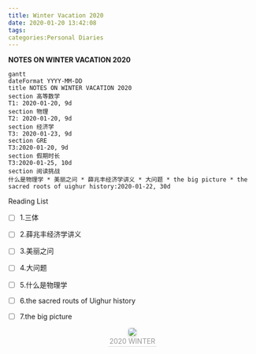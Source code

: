 ```yaml
---
title: Winter Vacation 2020
date: 2020-01-20 13:42:08
tags:
categories:Personal Diaries
---
```


**NOTES ON WINTER VACATION 2020** 

```mermaid
gantt
dateFormat YYYY-MM-DD
title NOTES ON WINTER VACATION 2020 
section 高等数学
T1: 2020-01-20, 9d
section 物理
T2: 2020-01-20, 9d
section 经济学
T3: 2020-01-23, 9d
section GRE
T3:2020-01-20, 9d
section 假期时长
T3:2020-01-25, 10d
section 阅读挑战
什么是物理学 * 美丽之问 * 薛兆丰经济学讲义 * 大问题 * the big picture * the sacred roots of uighur history:2020-01-22, 30d
```

Reading List

- [ ] 1.三体
- [ ] 2.薛兆丰经济学讲义
- [ ] 3.美丽之问
- [ ] 4.大问题
- [ ] 5.什么是物理学
- [ ] 6.the sacred routs of Uighur history
- [ ] 7.the big picture 



<center>
<img style="border-radius: 0.3125em;
box-shadow: 0 2px 4px 0 rgba(34,36,38,.12),0 2px 10px 0 rgba(34,36,38,.08);" 
src="https://github.com/AAAlimjan/Study-Projects/blob/master/MOOC/20200123.png">
<br>
<div style="color:orange; border-bottom: 1px solid #d9d9d9;
display: inline-block;
color: #999;
padding: 2px;">2020 WINTER</div>
</center>